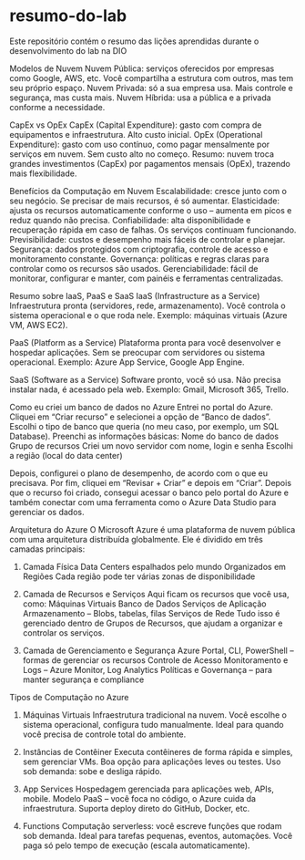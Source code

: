 # resumo-do-lab
Este repositório contém o resumo das lições aprendidas durante o desenvolvimento do lab na DIO


Modelos de Nuvem
Nuvem Pública: serviços oferecidos por empresas como Google, AWS, etc. Você compartilha a estrutura com outros, mas tem seu próprio espaço.
Nuvem Privada: só a sua empresa usa. Mais controle e segurança, mas custa mais.
Nuvem Híbrida: usa a pública e a privada conforme a necessidade.

CapEx vs OpEx
CapEx (Capital Expenditure): gasto com compra de equipamentos e infraestrutura. Alto custo inicial.
OpEx (Operational Expenditure): gasto com uso contínuo, como pagar mensalmente por serviços em nuvem. Sem custo alto no começo.
Resumo: nuvem troca grandes investimentos (CapEx) por pagamentos mensais (OpEx), trazendo mais flexibilidade.


Benefícios da Computação em Nuvem
Escalabilidade: cresce junto com o seu negócio. Se precisar de mais recursos, é só aumentar.
Elasticidade: ajusta os recursos automaticamente conforme o uso – aumenta em picos e reduz quando não precisa.
Confiabilidade: alta disponibilidade e recuperação rápida em caso de falhas. Os serviços continuam funcionando.
Previsibilidade: custos e desempenho mais fáceis de controlar e planejar.
Segurança: dados protegidos com criptografia, controle de acesso e monitoramento constante.
Governança: políticas e regras claras para controlar como os recursos são usados.
Gerenciabilidade: fácil de monitorar, configurar e manter, com painéis e ferramentas centralizadas.

Resumo sobre IaaS, PaaS e SaaS
IaaS (Infrastructure as a Service)
Infraestrutura pronta (servidores, rede, armazenamento).
Você controla o sistema operacional e o que roda nele.
Exemplo: máquinas virtuais (Azure VM, AWS EC2).

PaaS (Platform as a Service)
Plataforma pronta para você desenvolver e hospedar aplicações.
Sem se preocupar com servidores ou sistema operacional.
Exemplo: Azure App Service, Google App Engine.

SaaS (Software as a Service)
Software pronto, você só usa.
Não precisa instalar nada, é acessado pela web.
Exemplo: Gmail, Microsoft 365, Trello.



Como eu criei um banco de dados no Azure
Entrei no portal do Azure.
Cliquei em “Criar recurso” e selecionei a opção de “Banco de dados”.
Escolhi o tipo de banco que queria (no meu caso, por exemplo, um SQL Database).
Preenchi as informações básicas:
Nome do banco de dados
Grupo de recursos
Criei um novo servidor com nome, login e senha
Escolhi a região (local do data center)

Depois, configurei o plano de desempenho, de acordo com o que eu precisava.
Por fim, cliquei em “Revisar + Criar” e depois em “Criar”.
Depois que o recurso foi criado, consegui acessar o banco pelo portal do Azure e também conectar com uma ferramenta como o Azure Data Studio para gerenciar os dados.




Arquitetura do Azure 
O Microsoft Azure é uma plataforma de nuvem pública com uma arquitetura distribuída globalmente. Ele é dividido em três camadas principais:

1. Camada Física 
Data Centers espalhados pelo mundo
Organizados em Regiões
Cada região pode ter várias zonas de disponibilidade

3. Camada de Recursos e Serviços
Aqui ficam os recursos que você usa, como:
Máquinas Virtuais
Banco de Dados
Serviços de Aplicação
Armazenamento – Blobs, tabelas, filas
Serviços de Rede
Tudo isso é gerenciado dentro de Grupos de Recursos, que ajudam a organizar e controlar os serviços.

3. Camada de Gerenciamento e Segurança
Azure Portal, CLI, PowerShell – formas de gerenciar os recursos
Controle de Acesso
Monitoramento e Logs – Azure Monitor, Log Analytics
Políticas e Governança – para manter segurança e compliance


Tipos de Computação no Azure
1. Máquinas Virtuais
Infraestrutura tradicional na nuvem.
Você escolhe o sistema operacional, configura tudo manualmente.
Ideal para quando você precisa de controle total do ambiente.

2. Instâncias de Contêiner
Executa contêineres de forma rápida e simples, sem gerenciar VMs.
Boa opção para aplicações leves ou testes.
Uso sob demanda: sobe e desliga rápido.

3. App Services
Hospedagem gerenciada para aplicações web, APIs, mobile.
Modelo PaaS – você foca no código, o Azure cuida da infraestrutura.
Suporta deploy direto do GitHub, Docker, etc.

4. Functions
Computação serverless: você escreve funções que rodam sob demanda.
Ideal para tarefas pequenas, eventos, automações.
Você paga só pelo tempo de execução (escala automaticamente).
 
